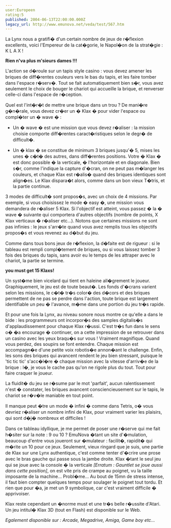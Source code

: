 ```yaml
---
user:Europeen
rating:5
published: 2004-06-13T22:00:00.000Z
legacy_url: http://www.emunova.net/veda/test/567.htm
---
```

La Lynx nous a gratifi� d'un certain nombre de jeux de r�flexion excellents, voici l'Empereur de la cat�gorie, le Napol�on de la strat�gie : K L A X !  

  

**Rien n'va plus m'sieurs dames !!!**  

  

L'action se d�roule sur un tapis style casino : vous devez amener les briques de diff�rentes couleurs vers le bas du tapis, et les faire tomber dans l'espace r�serv�. Tout se fait automatiquement bien s�r, vous avez seulement le choix de bouger le chariot qui accueille la brique, et renverser celle-ci dans l'espace de r�ception.  

Quel est l'int�r�t de mettre une brique dans un trou ? De mani�re g�n�rale, vous devez cr�er un � Klax � pour vider l'espace ou compl�ter un � wave � :  

- Un � wave � est une mission que vous devez r�aliser : la mission choisie comporte diff�rentes caract�ristiques selon le degr� de difficult�.  

- Un � klax � se constitue de minimum 3 briques jusqu'� 5, mises les unes � c�t� des autres, dans diff�rentes positions. Votre � Klax � est donc possible � la verticale, � l'horizontale et en diagonale. Bien s�r, comme l'indique la capture d'�cran, on ne peut pas m�langer les couleurs, et chaque Klax est r�alis� quand des briques identiques sont align�es. Le Klax dispara�t alors, comme dans un bon vieux T�tris, et la partie continue.  

  

3 modes de difficult� sont propos�s, avec un choix de 4 missions. Par exemple, si vous choisissez le mode � easy �, une mission vous demandera de r�aliser 5 Klax. Si l'objectif est atteint, vous passez � la � wave � suivante qui comportera d'autres objectifs (nombre de points, X Klax verticaux � r�aliser etc...). Notons que certaines missions ne sont pas infinies : le jeux s'arr�te quand vous avez remplis tous les objectifs propos�s et vous revenez au d�but du jeu.  

Comme dans tous bons jeux de r�flexion, la d�faite est de rigueur : si le tableau est rempli compl�tement de briques, ou si vous laissez tomber 3 fois des briques du tapis, sans avoir eu le temps de les attraper avec le chariot, la partie se termine.  

  

**you must get 15 Klaxs!**  

  

Un syst�me bien vicelard qui tient en haleine all�grement le joueur. Graphiquement, le jeu est de toute beaut�. Les fonds d'�crans varient selon les missions, le c�t� tr�s color� des d�cors et des briques permettent de ne pas se perdre dans l'action, toute brique est largement identifiable un peu � l'avance, m�me dans une portion du jeu tr�s rapide.  

Et pour une fois la Lynx, au niveau sonore nous montre ce qu'elle a dans le bide : les programmeurs ont incorpor�s des samples digitalis�s d'applaudissement pour chaque Klax r�ussi. C'est tr�s fun dans le sens o� �a encourage � continuer, on a cette impression de se retrouver dans un casino avec les yeux braqu�s sur vous ! Vraiment magnifique. Quand vous perdez, des soupirs se font entendre. Chaque mission est accompagn�e d'une petite voix robotis�e annon�ant le challenge. Enfin, les sons des briques qui avancent rendent le jeu bien stressant, puisque le 'tic tic tic' s'acc�l�re � chaque mission avec la vitesse d'arriv�e de la brique : l�, je vous le cache pas qu'on ne rigole plus du tout. Tout pour faire craquer le joueur.  

La fluidit� du jeu se r�sume par le mot 'parfait', aucun ralentissement n'est � constater, les briques avancent consciencieusement sur le tapis, le chariot se r�v�le maniable en tout point.  

Il manque peut �tre un mode � infini � comme dans Tetris, o� vous devriez r�aliser un nombre infini de Klax, pour vraiment varier les plaisirs, qui sont d�j� nombreux et difficiles !  

  

Dans ce tableau idyllique, je me permet de poser une r�serve qui me fait h�siter sur la note : 9 ou 10 ? EmuNova �tant un site d'�mulation, beaucoup d'entre vous joueront sur �mulateur : facilit�, rapidit� qui m�rite un 10 pour ce jeux. Seulement, vieux ringard que je suis, une partie de Klax sur une Lynx authentique, c'est comme tenter d'�crire une prose avec le bras gauche qui passe sous la jambe droite. Klax �tant le seul jeu qui se joue avec la console � la verticale _\[Erratum : Gauntlet se joue aussi dans cette position\]_, on est vite pris de crampe au poignet, vu la taille imposante de la machine... Probl�me... Au bout de 15mn de stress intense, il faut bien compter quelques temps pour soulager le poignet tout tordu. Et rien que pour �a, je met un 9 symbolique, car c'est vraiment difficile � apprivoiser.  

  

Klax reste cependant un �norme must et une tr�s belle r�ussite d'Atari. Un jeu intitul� Klax 3D (tout en Flash) est disponible sur le Web.  

  

_Egalement disponible sur : Arcade, Megadrive, Amiga, Game boy etc..._
